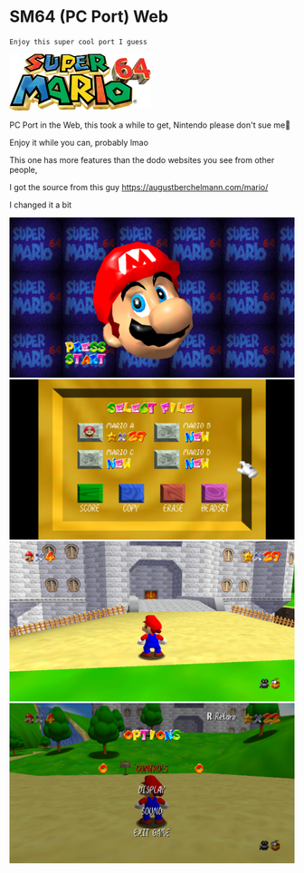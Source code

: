 # SM64 (PC Port) Web

    Enjoy this super cool port I guess

<img src="images/SuperMario64.png" alt="Alt text" title="Optional title" width="250" height="100">

PC Port in the Web, this took a while to get, 
Nintendo please don't sue me😬

Enjoy it while you can, probably lmao

This one has more features than the dodo websites you see from other people, 

I got the source from this guy
https://augustberchelmann.com/mario/

I changed it a bit

<img src="screenshots/1.png" alt="Alt text" title="Menu">
<img src="screenshots/2.png" alt="Alt text" title="OtherMenu">
<img src="screenshots/3.png" alt="Alt text" title="Gameplay">
<img src="screenshots/4.png" alt="Alt text" title="OptionsPcPort">
